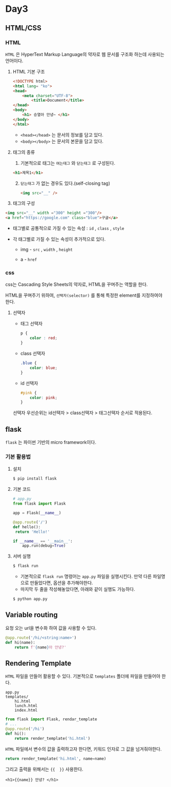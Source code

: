 # Day3

## HTML/CSS

### HTML

`HTML` 은  HyperText Markup Language의 약자로 웹 문서를 구조화 하는데 사용되는 언어이다.

1. HTML 기본 구조

   ```html
   <!DOCTYPE html>
   <html lang= "ko">
   <head>
       <meta charset="UTF-8">
           <title>Document</title>
   </head>
   <body>
       <h1> 승열아 안녕~ </h1>
   </body>
   </html>
   ```

   * `<head></head>` 는 문서의 정보를 담고 있다.
   * `<body></body>` 는 문서의 본문을 담고 있다.

2. 태그의 종류

   1.  기본적으로 태그는 `여는태그` 와 `닫는태그` 로 구성된다.

      ```html
      <h1>제목1</h1>
      ```

   2. `닫는태그` 가 없는 경우도 있다.(self-closing tag)

      ```html
      <img src="__" />
      ```

3.  태그의 구성

   ```html
   <img src="__" width ="300" height ="300"/>
   <a href="https://google.com" class="blue">구글</a>
   ```

   * 태그별로 공통적으로 가질 수 있는 속성 : `id` , `class` , `style`

   * 각 태그별로 가질 수 있는 속성이 추가적으로 있다.

     * img - `src` ,  `width` , `height`

     * a - `href`



### css

css는 Cascading Style Sheets의 약자로, HTML을 꾸며주는 역할을 한다.

HTML을 꾸며주기 위하여, `선택자(selector)` 를 통해 특정한 element를 지정하여야 한다.

 1. 선택자

    * 태그 선택자

      ```css
      p {
          color : red;
      }
      ```

    * class 선택자

      ```css
      .blue {
          color: blue;
      }
      ```

    * id 선택자

      ```css
      #pink {
          color: pink;
      }
      ```

    선택자 우선순위는 id선택자 > class선택자 > 태그선택자 순서로 적용된다.
    



## flask 

`flask` 는 파이썬 기반의 micro framework이다.

### 기본 활용법

1. 설치

   ```bash
   $ pip install flask
   ```

2. 기본 코드

   ```python
   # app.py
   from flask import Flask
   
   app = Flask(__name__)
   
   @app.route('/')
   def hello():
   	return 'Hello!'
   
   if __name__ == '__main__':
       app.run(debug=True)
   ```

3. 서버 실행

   ```bash
   $ flask run
   ```

   * 기본적으로 `flask run` 명령어는 `app.py` 파일을 실행시킨다. 만약 다른 파일명으로 만들었다면, 옵션을 추가해야한다.
   * 마지막 두 줄을 작성해놓았다면, 아래와 같이 실행도 가능하다.

   ```bash
   $ python app.py
   ```

## Variable routing

요청 오는 url을 변수화 하여 값을 사용할 수 있다.

```python
@app.route('/hi/<string:name>')
def hi(name):
    return f'{name}아 안녕?'
```

## Rendering Template

`HTML` 파일을 만들어 활용할 수 있다. 기본적으로 `templates` 폴더에 파일을 만들어야 한다.

```
app.py
templates/
	hi.html
	lunch.html
	index.html
```

```python
from flask import Flask, rendar_template
# ...
@app.route('/hi')
def hi():
    return render_template('hi.html')
```

`HTML` 파일에서 변수의 값을 출력하고자 한다면, 키워드 인자로 그 값을 넘겨줘야한다.

```python
return render_template('hi.html', name=name)
```

그리고 출력을 위해서는 `{{  }}` 사용한다.

```jinja2
<h1>{{name}} 안녕? </h1>
```

